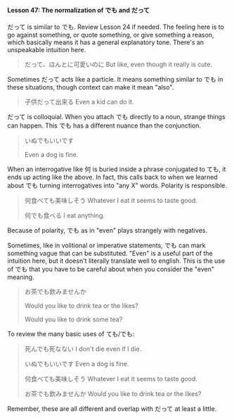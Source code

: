 #### Lesson 47: The normalization of でも and だって

だって is similar to でも. Review Lesson 24 if needed. The feeling here is to go against something, or quote something, or give something a reason, which basically means it has a general explanatory tone. There's an unspeakable intuition here.

> だって、ほんとに可愛いのに But like, even though it really is cute.

Sometimes だって acts like a particle. It means something similar to でも in these situations, though context can make it mean "also".

> 子供だって出来る Even a kid can do it.

だって is colloquial.
When you attach でも directly to a noun, strange things can happen. This でも has a different nuance than the conjunction.

> いぬでもいいです
>
> Even a dog is fine.

When an interrogative like 何 is buried inside a phrase conjugated to ても, it ends up acting like the above. In fact, this calls back to when we learned about でも turning interrogatives into "any X" words. Polarity is responsible.

> 何食べても美味しそう Whatever I eat it seems to taste good.
>
> 何でも食べる I eat anything.

Because of polarity, でも as in "even" plays strangely with negatives.

Sometimes, like in volitional or imperative statements, でも can mark something vague that can be substituted. "Even" is a useful part of the intuition here, but it doesn't literally translate well to english. This is the use of でも that you have to be careful about when you consider the "even" meaning.

> お茶でも飲みませんか
>
> Would you like to drink tea or the likes?
>
> Would you like to drink some tea?

To review the many basic uses of ても/でも:

> 死んでも死なない I don't die even if I die.
>
> いぬでもいいです Even a dog is fine.
>
> 何食べても美味しそう Whatever I eat it seems to taste good.
>
> お茶でも飲みませんか Would you like to drink tea or the likes?

Remember, these are all different and overlap with だって at least a little.

